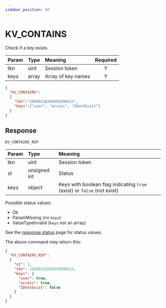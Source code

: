 ```yaml
---
sidebar_position: 60
---
```


# KV_CONTAINS
Check if a key exists.


|Param|Type|Meaning|Required|
|:---|:---|:---|:---:|
|tkn|uint|Session token|Y|
|keys|array|Array of key names|Y|


```json
{
  "KV_CONTAINS":
  {
    "tkn":"10388228285655098522",
    "keys":["user", "access", "IDontExist"]
  }
}
```

## Response

`KV_CONTAINS_RSP`


|Param|Type|Meaning|
|:---|:---|:---|
|tkn|uint|Session token|
|st|unsigned int|Status|
|keys|object|Keys with boolean flag indicating `true` (exist) or `false` (not exist)|Y|


Possible status values:

- Ok
- ParamMissing (no `keys`)
- ValueTypeInvalid (`keys` not an array)

See the [response status](./../Statuses) page for status values.


The above command may return this:

```json title="A key does not exist"
{
  "KV_CONTAINS_RSP":
  {
    "st": 1,
    "tkn": 10388228285655098522,
    "keys": {
      "user": true,
      "access": true,
      "IDontExist": false
    }
  }
}
```